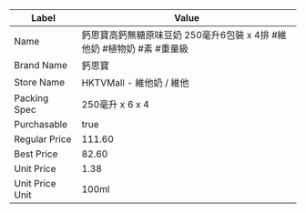 | Label           | Value                                       |
| --------------- | ------------------------------------------- |
| Name            | 鈣思寶高鈣無糖原味豆奶 250毫升6包裝 x 4排 #維他奶 #植物奶 #素 #重量級 |
| Brand Name      | 鈣思寶                                         |
| Store Name      | HKTVMall - 維他奶 / 維他                         |
| Packing Spec    | 250毫升 x 6 x 4                               |
| Purchasable     | true                                        |
| Regular Price   | 111.60                                      |
| Best Price      | 82.60                                       |
| Unit Price      | 1.38                                        |
| Unit Price Unit | 100ml                                       |
